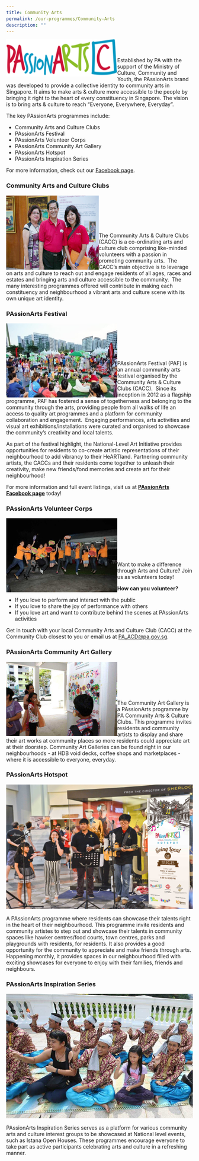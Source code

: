 ```yaml
---
title: Community Arts
permalink: /our-programmes/Community-Arts
description: ""
---
```

<img style="height:100px;width:300px" align="left" src="/images/Our%20Programmes/commarts-logo.png"><br><br>

Established by PA with the support of the Ministry of Culture, Community and Youth, the PAssionArts brand was developed to provide a collective identity to community arts in Singapore. It aims to make arts & culture more accessible to the people by bringing it right to the heart of every constituency in Singapore. The vision is to bring arts & culture to reach “Everyone, Everywhere, Everyday”.

The key PAssionArts programmes include:
* Community Arts and Culture Clubs
* PAssionArts Festival
* PAssionArts Volunteer Corps
* PAssionArts Community Art Gallery
* PAssionArts Hotspot
* PAssionArts Inspiration Series

For more information, check out our [Facebook page](http://www.facebook.com/PAssionArtsSG).

### Community Arts and Culture Clubs
<img style="height:200px;width:250px"  align="left" src="/images/Our%20Programmes/commarts-cacc.jpg"><br><br><br><br><br>

The Community Arts & Culture Clubs (CACC) is a co-ordinating arts and culture club comprising like-minded volunteers with a passion in promoting community arts.  The CACC’s main objective is to leverage on arts and culture to reach out and engage residents of all ages, races and estates and bringing arts and culture accessible to the community.  The many interesting programmes offered will contribute in making each constituency and neighbourhood a vibrant arts and culture scene with its own unique art identity.

### PAssionArts Festival

<img style="height:200px;width:300px"  align="left" src="/images/Our%20Programmes/commmart-paf.jpeg"><br><br><br><br><br>

PAssionArts Festival (PAF) is an annual community arts festival organised by the Community Arts & Culture Clubs (CACC).  Since its inception in 2012 as a flagship programme, PAF has fostered a sense of togetherness and belonging to the community through the arts, providing people from all walks of life an access to quality art programmes and a platform for community collaboration and engagement.  Engaging performances, arts activities and visual art exhibitions/installations were curated and organised to showcase the community’s creativity and local talents.

As part of the festival highlight, the National-Level Art Initiative provides opportunities for residents to co-create artistic representations of their neighbourhood to add vibrancy to their HeARTland. Partnering community artists, the CACCs and their residents come together to unleash their creativity, make new friends/fond memories and create art for their neighbourhood!

For more information and full event listings, visit us at **[PAssionArts Facebook page](https://www.facebook.com/PAssionArtsSG)** today!


### PAssionArts Volunteer Corps
<img style="height:200px;width:300px"  align="left" src="/images/Our%20Programmes/commarts-volunteer.jpg"><br><br><br><br><br><br>

Want to make a difference through Arts and Culture? Join us as volunteers today!  
  
**How can you volunteer?**

*   If you love to perform and interact with the public
*   If you love to share the joy of performance with others
*   If you love art and want to contribute behind the scenes at PAssionArts activities

Get in touch with your local Community Arts and Culture Club (CACC) at the Community Club closest to you or email us at [PA\_ACD@pa.gov.sg](mailto:PA_ACD@pa.gov.sg).

### PAssionArts Community Art Gallery

<img style="height:200px;width:300px"  align="left" src="/images/Our%20Programmes/commarts-gallery.jpg"><br><br><br><br><br><br>
The Community Art Gallery is a PAssionArts programme by PA Community Arts & Culture Clubs. This programme invites residents and community artists to display and share their art works at community places so more residents could appreciate art at their doorstep. Community Art Galleries can be found right in our neighbourhoods - at HDB void decks, coffee shops and marketplaces - where it is accessible to everyone, everyday.


### PAssionArts Hotspot
![](/images/Our%20Programmes/commarts-hotspots.jpg)

A PAssionArts programme where residents can showcase their talents right in the heart of their neighbourhood. This programme invite residents and community artistes to step out and showcase their talents in community spaces like hawker centres/food courts, town centres, parks and playgrounds with residents, for residents. It also provides a good opportunity for the community to appreciate and make friends through arts. Happening monthly, it provides spaces in our neighbourhood filled with exciting showcases for everyone to enjoy with their families, friends and neighbours.



### PAssionArts Inspiration Series

![](/images/Our%20Programmes/commart-inspiration.jpg)

PAssionArts Inspiration Series serves as a platform for various community arts and culture interest groups to be showcased at National level events, such as Istana Open Houses. These programmes encourage everyone to take part as active participants celebrating arts and culture in a refreshing manner.